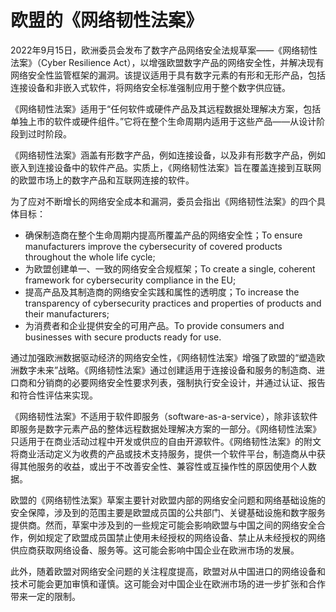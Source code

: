 # 欧盟的《网络韧性法案》

2022年9月15日，欧洲委员会发布了数字产品网络安全法规草案——《网络韧性法案》（Cyber
 Resilience 
Act），以增强欧盟数字产品的网络安全性，并解决现有网络安全性监管框架的漏洞。该提议适用于具有数字元素的有形和无形产品，包括连接设备和非嵌入式软件，将网络安全标准强制应用于整个数字供应链。

《网络韧性法案》适用于“任何软件或硬件产品及其远程数据处理解决方案，包括单独上市的软件或硬件组件。”它将在整个生命周期内适用于这些产品——从设计阶段到过时阶段。

《网络韧性法案》涵盖有形数字产品，例如连接设备，以及非有形数字产品，例如嵌入到连接设备中的软件产品。实质上，《网络韧性法案》旨在覆盖连接到互联网的欧盟市场上的数字产品和互联网连接的软件。

为了应对不断增长的网络安全成本和漏洞，委员会指出《网络韧性法案》的四个具体目标：

- 确保制造商在整个生命周期内提高所覆盖产品的网络安全性；To
   ensure manufacturers improve the cybersecurity of covered products 
  throughout the whole life cycle;
- 为欧盟创建单一、一致的网络安全合规框架；To create a single, coherent framework for cybersecurity compliance in the EU;
- 提高产品及其制造商的网络安全实践和属性的透明度；To
   increase the transparency of cybersecurity practices and properties of
   products and their manufacturers;
- 为消费者和企业提供安全的可用产品。To provide consumers and businesses with secure products ready for use.  

通过加强欧洲数据驱动经济的网络安全性，《网络韧性法案》增强了欧盟的“塑造欧洲数字未来”战略。《网络韧性法案》通过创建适用于连接设备和服务的制造商、进口商和分销商的必要网络安全性要求列表，强制执行安全设计，并通过认证、报告和符合性评估来实现。

《网络韧性法案》不适用于软件即服务（software-as-a-service），除非该软件即服务是数字元素产品的整体远程数据处理解决方案的一部分。《网络韧性法案》只适用于在商业活动过程中开发或供应的自由开源软件。《网络韧性法案》的附文将商业活动定义为收费的产品或技术支持服务，提供一个软件平台，制造商从中获得其他服务的收益，或出于不改善安全性、兼容性或互操作性的原因使用个人数据。

欧盟的《网络韧性法案》草案主要针对欧盟内部的网络安全问题和网络基础设施的安全保障，涉及到的范围主要是欧盟成员国的公共部门、关键基础设施和数字服务提供商。然而，草案中涉及到的一些规定可能会影响欧盟与中国之间的网络安全合作，例如规定了欧盟成员国禁止使用未经授权的网络设备、禁止从未经授权的网络供应商获取网络设备、服务等。这可能会影响中国企业在欧洲市场的发展。

此外，随着欧盟对网络安全问题的关注程度提高，欧盟对从中国进口的网络设备和技术可能会更加审慎和谨慎。这可能会对中国企业在欧洲市场的进一步扩张和合作带来一定的限制。




